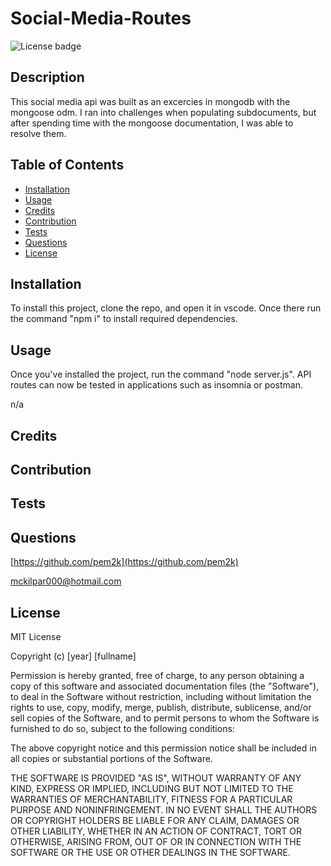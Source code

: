 # Social-Media-Routes
![License badge](https://img.shields.io/static/v1?label=License&message=MIT&color=brightgreen)

## Description

This social media api was built as an excercies in mongodb with the mongoose odm. I ran into challenges when populating subdocuments, but after spending time with the mongoose documentation, I was able to resolve them.


## Table of Contents

- [Installation](#installation)
- [Usage](#usage)
- [Credits](#credits)
- [Contribution](#contribution)
- [Tests](#tests)
- [Questions](#questions)
- [License](#license)


## Installation

To install this project, clone the repo, and open it in vscode. Once there run the command \"npm i" to install required dependencies.

## Usage

Once you've installed the project, run the command \"node server.js\". API routes can now be tested in applications such as insomnia or postman.

n/a

## Credits



## Contribution



## Tests



## Questions

[https://github.com/pem2k](https://github.com/pem2k)

[mckilpar000@hotmail.com](mailto:mckilpar000@hotmail.com)


## License
MIT License

Copyright (c) [year] [fullname]

Permission is hereby granted, free of charge, to any person obtaining a copy
of this software and associated documentation files (the "Software"), to deal
in the Software without restriction, including without limitation the rights
to use, copy, modify, merge, publish, distribute, sublicense, and/or sell
copies of the Software, and to permit persons to whom the Software is
furnished to do so, subject to the following conditions:

The above copyright notice and this permission notice shall be included in all
copies or substantial portions of the Software.

THE SOFTWARE IS PROVIDED "AS IS", WITHOUT WARRANTY OF ANY KIND, EXPRESS OR
IMPLIED, INCLUDING BUT NOT LIMITED TO THE WARRANTIES OF MERCHANTABILITY,
FITNESS FOR A PARTICULAR PURPOSE AND NONINFRINGEMENT. IN NO EVENT SHALL THE
AUTHORS OR COPYRIGHT HOLDERS BE LIABLE FOR ANY CLAIM, DAMAGES OR OTHER
LIABILITY, WHETHER IN AN ACTION OF CONTRACT, TORT OR OTHERWISE, ARISING FROM,
OUT OF OR IN CONNECTION WITH THE SOFTWARE OR THE USE OR OTHER DEALINGS IN THE
SOFTWARE.
